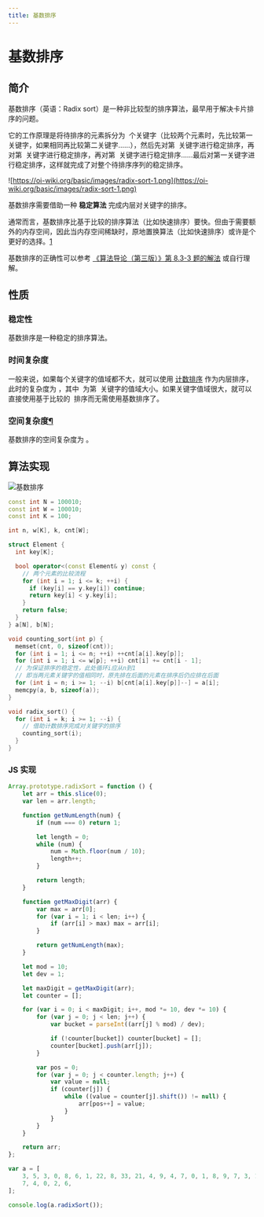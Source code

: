 ```yaml
---
title: 基数排序
---
```


# 基数排序

## 简介

基数排序（英语：Radix sort）是一种非比较型的排序算法，最早用于解决卡片排序的问题。

它的工作原理是将待排序的元素拆分为  个关键字（比较两个元素时，先比较第一关键字，如果相同再比较第二关键字……），然后先对第  关键字进行稳定排序，再对第  关键字进行稳定排序，再对第  关键字进行稳定排序……最后对第一关键字进行稳定排序，这样就完成了对整个待排序序列的稳定排序。

![https://oi-wiki.org/basic/images/radix-sort-1.png](https://oi-wiki.org/basic/images/radix-sort-1.png)

基数排序需要借助一种 **稳定算法** 完成内层对关键字的排序。

通常而言，基数排序比基于比较的排序算法（比如快速排序）要快。但由于需要额外的内存空间，因此当内存空间稀缺时，原地置换算法（比如快速排序）或许是个更好的选择。[1](https://oi-wiki.org/basic/radix-sort/#fn:ref1)

基数排序的正确性可以参考 [《算法导论（第三版）》第 8.3-3 题的解法](https://walkccc.github.io/CLRS/Chap08/8.3/#83-3) 或自行理解。

## 性质

### 稳定性

基数排序是一种稳定的排序算法。

### 时间复杂度

一般来说，如果每个关键字的值域都不大，就可以使用 [计数排序](https://oi-wiki.org/basic/counting-sort/) 作为内层排序，此时的复杂度为 ，其中  为第  关键字的值域大小。如果关键字值域很大，就可以直接使用基于比较的  排序而无需使用基数排序了。

### 空间复杂度[¶](https://oi-wiki.org/basic/radix-sort/#_5)

基数排序的空间复杂度为 。

## 算法实现

![基数排序](/基数排序.png)

```cpp
const int N = 100010;
const int W = 100010;
const int K = 100;

int n, w[K], k, cnt[W];

struct Element {
  int key[K];

  bool operator<(const Element& y) const {
    // 两个元素的比较流程
    for (int i = 1; i <= k; ++i) {
      if (key[i] == y.key[i]) continue;
      return key[i] < y.key[i];
    }
    return false;
  }
} a[N], b[N];

void counting_sort(int p) {
  memset(cnt, 0, sizeof(cnt));
  for (int i = 1; i <= n; ++i) ++cnt[a[i].key[p]];
  for (int i = 1; i <= w[p]; ++i) cnt[i] += cnt[i - 1];
  // 为保证排序的稳定性，此处循环i应从n到1
  // 即当两元素关键字的值相同时，原先排在后面的元素在排序后仍应排在后面
  for (int i = n; i >= 1; --i) b[cnt[a[i].key[p]]--] = a[i];
  memcpy(a, b, sizeof(a));
}

void radix_sort() {
  for (int i = k; i >= 1; --i) {
    // 借助计数排序完成对关键字的排序
    counting_sort(i);
  }
}
```

### JS 实现

```jsx
Array.prototype.radixSort = function () {
	let arr = this.slice(0);
	var len = arr.length;

	function getNumLength(num) {
		if (num === 0) return 1;

		let length = 0;
		while (num) {
			num = Math.floor(num / 10);
			length++;
		}

		return length;
	}

	function getMaxDigit(arr) {
		var max = arr[0];
		for (var i = 1; i < len; i++) {
			if (arr[i] > max) max = arr[i];
		}

		return getNumLength(max);
	}

	let mod = 10;
	let dev = 1;

	let maxDigit = getMaxDigit(arr);
	let counter = [];

	for (var i = 0; i < maxDigit; i++, mod *= 10, dev *= 10) {
		for (var j = 0; j < len; j++) {
			var bucket = parseInt((arr[j] % mod) / dev);

			if (!counter[bucket]) counter[bucket] = [];
			counter[bucket].push(arr[j]);
		}

		var pos = 0;
		for (var j = 0; j < counter.length; j++) {
			var value = null;
			if (counter[j]) {
				while ((value = counter[j].shift()) != null) {
					arr[pos++] = value;
				}
			}
		}
	}

	return arr;
};

var a = [
	3, 5, 3, 0, 8, 6, 1, 22, 8, 33, 21, 4, 9, 4, 7, 0, 1, 8, 9, 7, 3, 1, 2, 5, 9,
	7, 4, 0, 2, 6,
];

console.log(a.radixSort());
```